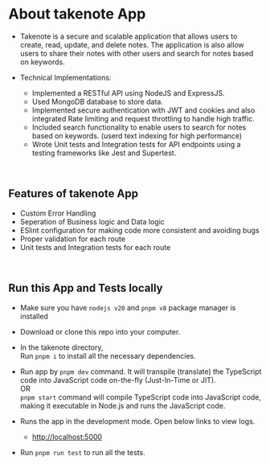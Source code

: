 # About takenote App

-   Takenote is a secure and scalable application that allows users to create, read, update, and delete notes. The application is also allow users to share their notes with other users and search for notes based on keywords.

-   Technical Implementations:
    -   Implemented a RESTful API using NodeJS and ExpressJS.
    -   Used MongoDB database to store data.
    -   Implemented secure authentication with JWT and cookies and also integrated Rate limiting and request throttling to handle high traffic.
    -   Included search functionality to enable users to search for notes based on keywords. (userd text indexing for high performance)
    -   Wrote Unit tests and Integration tests for API endpoints using a testing frameworks like Jest and Supertest.

<br />


## Features of takenote App
-    Custom Error Handling
-    Seperation of Business logic and Data logic
-    ESlint configuration for making code more consistent and avoiding bugs
-    Proper validation for each route
-    Unit tests and Integration tests for each route

<br />


## Run this App and Tests locally

-   Make sure you have `nodejs v20` and `pnpm v8` package manager is installed

-   Download or clone this repo into your computer.
-   In the takenote directory,\
    Run `pnpm i` to install all the necessary dependencies.

-   Run app by `pnpm dev` command. It will transpile (translate) the TypeScript code into JavaScript code on-the-fly (Just-In-Time or JIT).\
    OR\
    `pnpm start` command will compile TypeScript code into JavaScript code, making it executable in Node.js and runs the JavaScript code.

-   Runs the app in the development mode. Open below links to view logs.
    -   [http://localhost:5000](http://localhost:5000)

-   Run `pnpm run test` to run all the tests.
